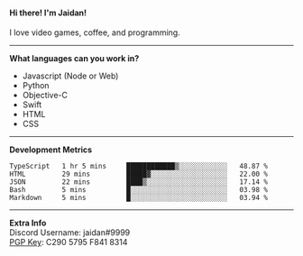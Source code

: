 #### Hi there! I'm Jaidan!
I love video games, coffee, and programming.

---
**What languages can you work in?**<br>
- Javascript (Node or Web)
- Python
- Objective-C
- Swift
- HTML
- CSS

---
**Development Metrics**<br>
<!--START_SECTION:waka-->
```text
TypeScript   1 hr 5 mins     ████████████▒░░░░░░░░░░░░   48.87 % 
HTML         29 mins         █████▓░░░░░░░░░░░░░░░░░░░   22.00 % 
JSON         22 mins         ████▒░░░░░░░░░░░░░░░░░░░░   17.14 % 
Bash         5 mins          █░░░░░░░░░░░░░░░░░░░░░░░░   03.98 % 
Markdown     5 mins          █░░░░░░░░░░░░░░░░░░░░░░░░   03.94 % 
```
<!--END_SECTION:waka-->

---
**Extra Info**<br>
Discord Username: jaidan#9999  
[PGP Key](https://keybase.io/monotrix/pgp_keys.asc): C290 5795 F841 8314
